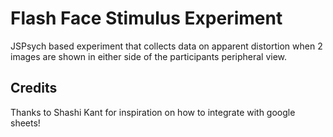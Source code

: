 # Flash Face Stimulus Experiment

JSPsych based experiment that collects data on apparent distortion when 2 images are shown in either side of the participants peripheral view.

## Credits

Thanks to Shashi Kant for inspiration on how to integrate with google sheets!